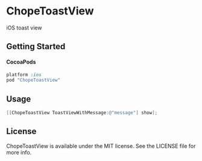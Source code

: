 ChopeToastView
==============

iOS toast view


## Getting Started

#### CocoaPods

```ruby
platform :ios
pod "ChopeToastView"
```

## Usage

```objective-c
[[ChopeToastView ToastViewWithMessage:@"message"] show];
```


## License

ChopeToastView is available under the MIT license. See the LICENSE file for more info.
